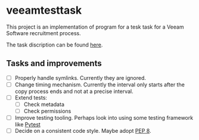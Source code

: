 # veeamtesttask

This project is an implementation of program for a tesk task for a Veeam Software recruitment process.

The task discription can be found [here](Internal%20Development%20in%20QA%20(SDET)%20Team_tesk%20task.pdf).

## Tasks and improvements
- [ ] Properly handle symlinks. Currently they are ignored.
- [ ] Change timing mechanism. Currently the interval only starts after the copy process ends and not at a precise interval.
- [ ] Extend tests:
  - [ ] Check metadata
  - [ ] Check permissions
- [ ] Improve testing tooling. Perhaps look into using some testing framework like [Pytest](https://docs.pytest.org/en/)
- [ ] Decide on a consistent code style. Maybe adopt [PEP 8](https://peps.python.org/pep-0008/).

